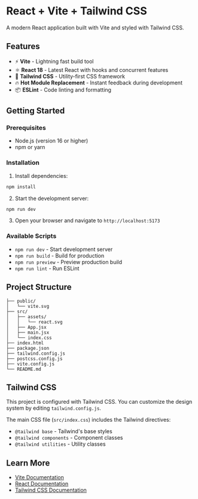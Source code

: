 # React + Vite + Tailwind CSS

A modern React application built with Vite and styled with Tailwind CSS.

## Features

- ⚡️ **Vite** - Lightning fast build tool
- ⚛️ **React 18** - Latest React with hooks and concurrent features
- 🎨 **Tailwind CSS** - Utility-first CSS framework
- 🔥 **Hot Module Replacement** - Instant feedback during development
- 📦 **ESLint** - Code linting and formatting

## Getting Started

### Prerequisites

- Node.js (version 16 or higher)
- npm or yarn

### Installation

1. Install dependencies:
```bash
npm install
```

2. Start the development server:
```bash
npm run dev
```

3. Open your browser and navigate to `http://localhost:5173`

### Available Scripts

- `npm run dev` - Start development server
- `npm run build` - Build for production
- `npm run preview` - Preview production build
- `npm run lint` - Run ESLint

## Project Structure

```
├── public/
│   └── vite.svg
├── src/
│   ├── assets/
│   │   └── react.svg
│   ├── App.jsx
│   ├── main.jsx
│   └── index.css
├── index.html
├── package.json
├── tailwind.config.js
├── postcss.config.js
├── vite.config.js
└── README.md
```

## Tailwind CSS

This project is configured with Tailwind CSS. You can customize the design system by editing `tailwind.config.js`.

The main CSS file (`src/index.css`) includes the Tailwind directives:
- `@tailwind base` - Tailwind's base styles
- `@tailwind components` - Component classes
- `@tailwind utilities` - Utility classes

## Learn More

- [Vite Documentation](https://vitejs.dev/)
- [React Documentation](https://react.dev/)
- [Tailwind CSS Documentation](https://tailwindcss.com/)

